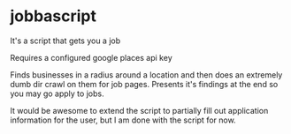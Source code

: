 # jobbascript
It's a script that gets you a job

Requires a configured google places api key

Finds businesses in a radius around a location and then does an extremely dumb dir crawl on them for job pages. Presents it's findings at the end so you may go apply to jobs.

It would be awesome to extend the script to partially fill out application information for the user, but I am done with the script for now.
